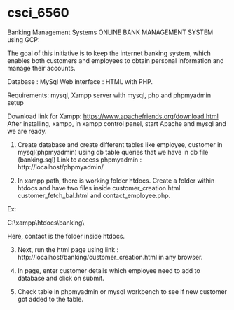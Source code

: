 # csci_6560
Banking Management Systems
ONLINE BANK MANAGEMENT SYSTEM using GCP:

The goal of this initiative is to keep the internet banking system, which enables both customers and employees to obtain personal information and manage their accounts.

Database : MySql
Web interface : HTML with PHP.

Requirements: mysql, Xampp server with mysql, php and phpmyadmin setup

Download link for Xampp:
https://www.apachefriends.org/download.html
After installing, xampp, in xampp control panel, start Apache and mysql and we are ready.

1. Create database and create different tables like employee, customer in mysql(phpmyadmin) using db table queries that we have in db file (banking.sql)
Link to access phpmyadmin  :  http://localhost/phpmyadmin/

2. In xampp path, there is working folder htdocs. Create a folder within htdocs and have two files inside
customer_creation.html customer_fetch_bal.html and contact_employee.php.

Ex:

C:\xampp\htdocs\banking\

Here, contact is the folder inside htdocs.

3. Next, run the html page using link : http://localhost/banking/customer_creation.html in any browser.

4. In page, enter customer details which employee need to add to database and click on submit.

5. Check table in phpmyadmin or mysql workbench to see if new customer got added to the table.
